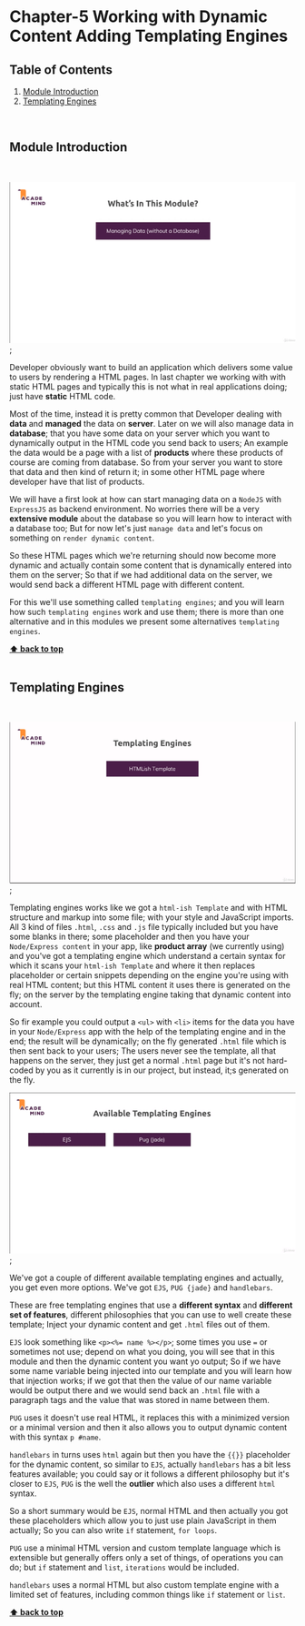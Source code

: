 # Chapter-5 Working with Dynamic Content Adding Templating Engines

## Table of Contents
1. [Module Introduction](#module-introduction)
2. [Templating Engines](#templating-engines)

<br/>

## Module Introduction
<br/>

![chapter-5-1.gif](./images/gif/chapter-5-1.gif "Module introduction");
<br />

Developer obviously want to build an application which delivers some value to
users by rendering a HTML pages. In last chapter we working with with static
HTML pages and typically this is not what in real applications doing; just have
**static** HTML code.

Most of the time, instead it is pretty common that Developer dealing with
**data** and **managed** the data on **server**. Later on we will also manage
data in **database**; that you have some data on your server which you want to
dynamically output in the HTML code you send back to users; An example the data
would be a page with a list of **products** where these products of course are
coming from database. So from your server you want to store that data and then
kind of return it; in some other HTML page where developer have that list of
products.

We will have a first look at how can start managing data on a `NodeJS` with
`ExpressJS` as backend environment. No worries there will be a very **extensive
module** about the database so you will learn how to interact with a database
too; But for now let's just `manage data` and let's focus on something on
`render dynamic content`.

So these HTML pages which we're returning should now become more dynamic and
actually contain some content that is dynamically entered into them on the
server; So that if we had additional data on the server, we would send back
a different HTML page with different content.

For this we'll use something called `templating engines`; and you will learn
how such `templating engines` work and use them; there is more than one
alternative and in this modules we present some alternatives `templating engines`.

**[⬆ back to top](#table-of-contents)**
<br/>
<br/>

## Templating Engines
<br/>

![chapter-5-2.gif](./images/gif/chapter-5-2.gif "templating engines");
<br/>

Templating engines works like we got a `html-ish Template` and with HTML
structure and markup into some file; with your style and JavaScript imports. All
3 kind of files `.html`, `.css` and `.js` file typically included but you have
some blanks in there; some placeholder and then you have your `Node/Express
content` in your app, like **product array** (we currently using) and you've got
a templating engine which understand a certain syntax for which it scans your
`html-ish Template` and where it then replaces placeholder or certain snippets
depending on the engine you're using with real HTML content; but this HTML
content it uses there is generated on the fly; on the server by the templating
engine taking that dynamic content into account.

So fir example you could output a `<ul>` with `<li>` items for the data you have
in your `Node/Express` app with the help of the templating engine and in the
end; the result will be dynamically; on the fly generated `.html` file which is
then sent back to your users; The users never see the template, all that happens
on the server, they just get a normal `.html` page but it's not hard-coded by
you as it currently is in our project, but instead, it;s generated on the fly.

![chapter-5-3.gif](./images/gif/chapter-5-3.gif "templating engines");
<br/>

We've got a couple of different available templating engines and actually, you
get even more options. We've got `EJS`, `PUG {jade}` and `handlebars`.

These are free templating engines that use a **different syntax** and
**different set of features**, different philosophies that you can use to well
create these template; Inject your dynamic content and get `.html` files out of
them.

`EJS` look something like `<p><%= name %></p>`; some times you use `=` or
sometimes not use; depend on what you doing, you will see that in this module
and then the dynamic content you want yo output; So if we have some name
variable being injected into our template and you will learn how that injection
works; if we got that then the value of our name variable would be output there
and we would send back an `.html` file with a paragraph tags and the value that
was stored in name between them.

`PUG` uses it doesn't use real HTML, it replaces this with a minimized version
or a minimal version and then it also allows you to output dynamic content with
this syntax `p #name`.

`handlebars` in turns uses `html` again but then you have the `{{}}` placeholder
for the dynamic content, so similar to `EJS`, actually `handlebars` has a bit
less features available; you could say or it follows a different philosophy but
it's closer to `EJS`, `PUG` is the well the **outlier** which also uses
a different `html` syntax.

So a short summary would be `EJS`, normal HTML and then actually you got these
placeholders which allow you to just use plain JavaScript in them actually; So
you can also write `if` statement, `for loops`.

`PUG` use a minimal HTML version and custom template language which is
extensible but generally offers only a set of things, of operations you can do;
but `if` statement and `list`, `iterations` would be included.

`handlebars` uses a normal HTML but also custom template engine with a limited
set of features, including common things like `if` statement or `list`.

**[⬆ back to top](#table-of-contents)**
<br/>
<br/>

